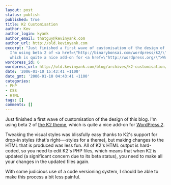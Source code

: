 ```yaml
---
layout: post
status: publish
published: true
title: K2 Customisation
author: Kev
author_login: kyank
author_email: thatguy@kevinyank.com
author_url: http://old.kevinyank.com
excerpt: "Just finished a first wave of customisation of the design of this blog.
  I'm using beta 2 of <a href=\"http://binarybonsai.com/wordpress/k2/\">the K2 theme</a>,
  which is quite a nice add-on for <a href=\"http://wordpress.org/\">WordPress 2</a>.\r\n\r\n"
wordpress_id: 6
wordpress_url: http://old.kevinyank.com/blog/archives/k2-customisation/
date: '2006-01-10 15:43:41 +1100'
date_gmt: '2006-01-10 04:43:41 +1100'
categories:
- PHP
- CSS
- HTML
tags: []
comments: []
---
```

<p>Just finished a first wave of customisation of the design of this blog. I'm using beta 2 of <a href="http://binarybonsai.com/wordpress/k2/">the K2 theme</a>, which is quite a nice add-on for <a href="http://wordpress.org/">WordPress 2</a>.</p>
<p><a id="more"></a><a id="more-6"></a>Tweaking the visual styles was blissfully easy thanks to K2's support for drop-in styles (that's right---styles for a theme), but making changes to the HTML that is produced was less fun. All of K2's HTML output is hard-coded, so you need to edit K2's PHP files, which means that when K2 is updated (a significant concern due to its beta status), you need to make all your changes in the updated files again.</p>
<p>With some judicious use of a code versioning system, I should be able to make this process a bit less painful.</p>
